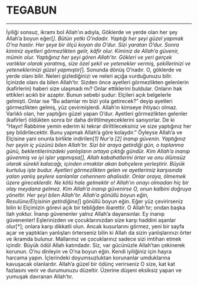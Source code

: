 # TEGABUN
---
İyiliği sonsuz, ikramı bol Allah’ın adıyla,
Göklerde ve yerde olan her şey Allah’a boyun eğer[*]. Bütün yetki O’ndadır. Yaptığı her şeyi güzel yapmak O’na hastır. Her şeye bir ölçü koyan da O’dur.
Sizi yaratan O’dur. Sonra kiminiz ayetleri görmezlikten gelir, kâfir olur. Kiminiz de Allah’a güvenir, mümin olur.  Yaptığınız her şeyi gören Allah’tır.
Gökleri ve yeri gerçek varlıklar olarak yaratmış, size özel şekil ve yetenekler vermiş, şekillerinizi ve yeteneklerinizi güzel yapmıştır[*]. Sonunda dönüş O’nadır.
O, göklerde ve yerde olanı bilir. Neleri gizlediğinizi ve neleri açığa vurduğunuzu bilir. İçinizde olanı da bilen Allah’tır.
Sizden önce ayetleri görmezlikten gelenlerin (kafirlerin) haberi size ulaşmadı mı? Onlar ettiklerini buldular. Onların hak ettikleri acıklı bir azaptır.
Bunun sebebi şudur: Elçileri açık belgelerle gelmişti. Onlar ise “Bu adamlar mı bizi yola getirecek?” deyip ayetleri görmezlikten gelmiş, yüz çevirmişlerdi. Allah’ın kimseye ihtiyacı olmaz. Varlıklı olan, her yaptığını güzel yapan O’dur.
Ayetleri görmezlikten gelenler (kafirler) öldükten sonra bir daha diriltilmeyeceklerini sanıyorlar. De ki “Hayır! Rabbime yemin ederim ki tekrar diriltileceksiniz ve size yaptığınız her şey bildirilecektir. Bunu yapmak Allah’a göre kolaydır.”
Öyleyse Allah’a ve Elçisine yani onunla birlikte indirilen[*1] Nur’a [*2] inanıp güvenin. Yaptığınız her şeyin iç yüzünü bilen Allah’tır.
Sizi bir araya getirdiği gün, o toplanma günü, beklentilerinizdeki yanlışların ortaya çıktığı gündür. Kim Allah’a inanıp güvenmiş ve iyi işler yapmışsa[*], Allah kabahatlerini örter ve onu ölümsüz olarak sürekli kalacağı, içinden ırmaklar akan bahçelere yerleştirir. Büyük kurtuluş işte budur.
Ayetleri görmezlikten gelen ve ayetlerimiz karşısında yalan yanlış şeylere sarılanlar cehennem ahalisidir. Onlar oraya, ölmemek üzere gireceklerdir. Ne kötü hale gelmektir o!
Allah’ın onayı olmadan hiç bir olay meydana gelmez. Kim Allah’a inanıp güvenirse O, onun kalbini doğruya yöneltir. Her şeyi bilen Allah’tır.
Allah’a gönüllü boyun eğin, Resulüne/Elçisinin getirdiğine[*] gönüllü boyun eğin. Eğer yüz çevirirseniz bilin ki Elçimizin görevi açık bir tebliğden ibarettir.
O Allah’tır; ondan başka ilah yoktur. İnanıp güvenenler yalnız Allah’a dayansınlar.
Ey inanıp güvenenler! Eşlerinizden ve çocuklarınızdan size karşı haddini aşanlar olur[*]; onlara karşı dikkatli olun. Ancak kusurlarını görmez, yeni bir sayfa açar ve yaptıkları yanlışları örterseniz bilin ki Allah da sizin yanlışlarınızı örter ve ikramda bulunur.
Mallarınız ve çocuklarınız sadece sizi imtihan etmek içindir. Büyük ödül Allah katındadır.
Siz, var gücünüzle Allah’tan çekinerek korunun. O’nu dinleyin ve O’na boyun eğin. Kendi iyiliğiniz için hayra harcama yapın. İçlerindeki doyumsuzluktan korunanlar umduklarına kavuşacak olanlardır.
Allah’a güzel bir ödünç verirseniz O size, kat kat fazlasını verir ve durumunuzu düzeltir. Üzerine düşeni eksiksiz yapan ve yumuşak davranan Allah’tır.